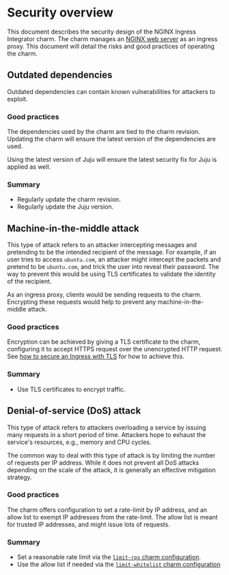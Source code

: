 # Security overview

This document describes the security design of the NGINX Ingress Integrator charm.
The charm manages an [NGINX web server](https://nginx.org/) as an ingress proxy.
This document will detail the risks and good practices of operating the charm.

## Outdated dependencies

Outdated dependencies can contain known vulnerabilities for attackers to exploit.

### Good practices

The dependencies used by the charm are tied to the charm revision.
Updating the charm will ensure the latest version of the dependencies are used.

Using the latest version of Juju will ensure the latest security fix for Juju is applied as well.

### Summary

- Regularly update the charm revision.
- Regularly update the Juju version.

## Machine-in-the-middle attack

This type of attack refers to an attacker intercepting messages and pretending to be the intended recipient of the message.
For example, if an user tries to access `ubuntu.com`, an attacker might intercept the packets and pretend to be `ubuntu.com`, and trick the user into reveal their password.
The way to prevent this would be using TLS certificates to validate the identity of the recipient.

As an ingress proxy, clients would be sending requests to the charm.
Encrypting these requests would help to prevent any machine-in-the-middle attack.

### Good practices

Encryption can be achieved by giving a TLS certificate to the charm, configuring it to accept HTTPS request over the unencrypted HTTP request.
See [how to secure an Ingress with TLS](https://charmhub.io/nginx-ingress-integrator/docs/secure-an-ingress-with-tls) for how to achieve this.

### Summary

- Use TLS certificates to encrypt traffic.

<!-- vale Canonical.007-Headings-sentence-case = NO -->
## Denial-of-service (DoS) attack
<!-- vale Canonical.007-Headings-sentence-case = YES -->

This type of attack refers to attackers overloading a service by issuing many requests in a short period of time.
Attackers hope to exhaust the service's resources, e.g., memory and CPU cycles.

The common way to deal with this type of attack is by limiting the number of requests per IP address.
While it does not prevent all DoS attacks depending on the scale of the attack, it is generally an effective mitigation strategy.

### Good practices

The charm offers configuration to set a rate-limit by IP address, and an allow list to exempt IP addresses from the rate-limit.
The allow list is meant for trusted IP addresses, and might issue lots of requests.

### Summary

- Set a reasonable rate limit via the [`limit-rps` charm configuration](https://charmhub.io/nginx-ingress-integrator/configurations#limit-rps).
- Use the allow list if needed via the [`limit-whitelist` charm configuration](https://charmhub.io/nginx-ingress-integrator/configurations#limit-whitelist)
